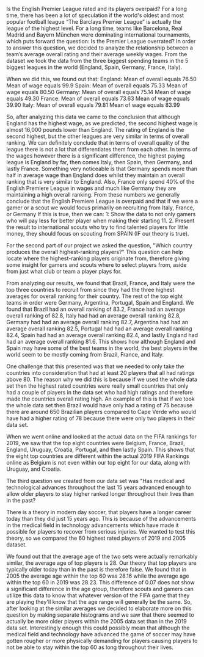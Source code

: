 Is the English Premier League rated and its players overpaid? 
For a long time, there has been a lot of speculation if the world's oldest and most popular football league “The Barclays Premier League” is actually the league of the highest level. For a long time, teams like Barcelona, Real Madrid and Bayern München were dominating international tournaments, which puts forward the question: Is the Premier League overrated?
In order to answer this question, we decided to analyze the relationship between a team’s average overall rating and their average weekly wages. 
From the dataset we took the data from the three biggest spending teams in the 5 biggest leagues in the world (England, Spain, Germany, France, Italy). 

When we did this, we found out that: 
England: Mean of overall equals 76.50
         Mean of wage equals 99.9
Spain: Mean of overall equals 75.33
       Mean of wage equals 80.50
Germany: Mean of overall equals 75.14
         Mean of wage equals 49.30
France: Mean of overall equals 73.63
        Mean of wage equals 39.90
Italy: Mean of overall equals 79.81
       Mean of wage equals 83.99

So, after analyzing this data we came to the conclusion that although England has the highest wage, as we predicted, the second highest wage is almost 16,000 pounds lower than England. The rating of England is the second highest, but the other leagues are very similar in terms of overall ranking. We can definitely conclude that in terms of overall quality of the league there is not a lot that differentiates them from each other. In terms of the wages however there is a significant difference, the highest paying league is England by far, then comes Italy, then Spain, then Germany, and lastly France. Something very noticeable is that Germany spends more than half in average wage than England does whilst they maintain an overall ranking that is very similar to England. Also, France only spend 40% of the English Premiere League in wages and much like Germany they are maintaining a high overall ranking. 
From these numbers we generally conclude that the English Premiere League is overpaid and that if we were a gamer or a scout we would focus primarily on recruiting from Italy, France, or Germany
If this is true, then we can: 
1: Show the data to not only gamers who will pay less for better player when making their starting 11. 
2. Present the result to international scouts who try to find talented players for little money, they should focus on scouting from SPAIN (IF our theory is true). 

For the second part of our project we asked the question, "Which country produces the overall highest-ranking players?" This question can help locate where the highest-ranking players originate from, therefore giving some insight for gamers and scouts where to select players from, aside from just what club or team a player plays for.


From analyzing our results, we found that Brazil, France, and Italy were the top three countries to recruit from since they had the three highest averages for overall ranking for their country. The rest of the top eight teams in order were Germany, Argentina, Portugal, Spain and England. We found that Brazil had an overall ranking of 83.2, France had an average overall ranking of 82.8, Italy had had an average overall ranking 82.8, Germany had had an average overall ranking 82.7, Argentina had had an average overall ranking 82.5, Portugal had had an average overall ranking 82.4, Spain had had an average overall ranking 82.4, and lastly England had had an average overall ranking 81.6. This shows how although England and Spain may have some of the best teams in the world, the best players in the world seem to be mostly coming from Brazil, France, and Italy.

One challenge that this presented was that we needed to only take the countries into consideration that had at least 20 players that all had ratings above 80. The reason why we did this is because if we used the whole data set then the highest rated countries were really small countries that only had a couple of players in the data set who had high ratings and therefore made the countries overall rating high. An example of this is that if we took the whole data set then Brazil would have only had a rating of 75 because there are around 650 Brazilian players compared to Cape Verde who would have had a higher rating of 78 because there were only two players in their data set. 

When we went online and looked at the actual data on the FIFA rankings for 2019, we saw that the top eight countries were Belgium, France, Brazil, England, Uruguay, Croatia, Portugal, and then lastly Spain. This shows that the eight top countries are different within the actual 2019 FIFA Rankings online as Belgium is not even within our top eight for our data, along with Uruguay, and Croatia. 

The third question we created from our data set was "Has medical and technological advances throughout the last 15 years advanced enough to allow older players to stay higher ranked longer throughout their lives than in the past? 

There is a theory in modern day soccer, that players have a longer career today than they did just 15 years ago. This is because of the advancements in the medical field in technology advancements which have made it possible for players to recover from serious injuries. We wanted to test this theory, so we compared the 60 highest rated players of 2019 and 2005 dataset. 

We found out that the average age of the two sets were actually remarkably similar, the average age of top players is 28. Our theory that top players are typically older today than in the past is therefore false. We found that in 2005 the average age within the top 60 was 28.16 while the average age within the top 60 in 2019 was 28.23. This difference of 0.07 does not show a significant difference in the age group, therefore scouts and gamers can utilize this data to know that whatever version of the FIFA game that they are playing they'll know that the age range will generally be the same. So, after looking at the similar averages we decided to elaborate more on this question by making separate histograms and we saw that there seemed to actually be more older players within the 2005 data set than in the 2019 data set. Interestingly enough this could possibly mean that although the medical field and technology have advanced the game of soccer may have gotten rougher or more physically demanding for players causing players to not be able to stay within the top 60 as long throughout their lives.


